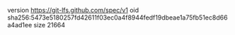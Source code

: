 version https://git-lfs.github.com/spec/v1
oid sha256:5473e5180257fd42611f03ec0a4f8944fedf19dbeae1a75fb51ec8d66a4ad1ee
size 21664
